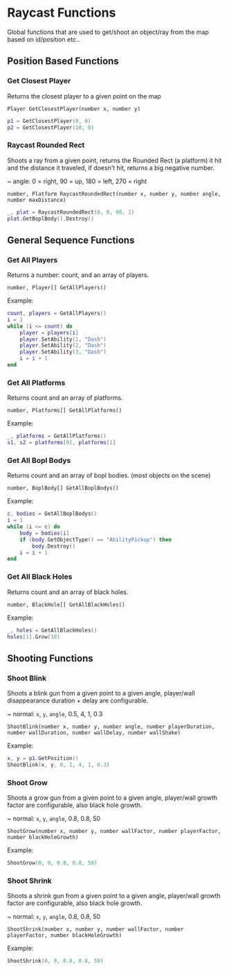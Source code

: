 # Raycast Functions

Global functions that are used to get/shoot an object/ray from the map based on id/position etc..

## Position Based Functions

### Get Closest Player
Returns the closest player to a given point on the map

```
Player GetClosestPlayer(number x, number y)
```

```lua
p1 = GetClosestPlayer(0, 0)
p2 = GetClosestPlayer(10, 0)
```


### Raycast Rounded Rect
Shoots a ray from a given point, returns the Rounded Rect (a platform) it hit and the distance it traveled,
if doesn't hit, returns a big negative number.

~ angle: 0 = right, 90 = up, 180 = left, 270 = right

```
number, Platform RaycastRoundedRect(number x, number y, number angle, number maxDistance)
```

```lua
_, plat = RaycastRoundedRect(0, 0, 90, 1)
plat.GetBoplBody().Destroy()
```

## General Sequence Functions

### Get All Players
Returns a number: count, and an array of players.

```
number, Player[] GetAllPlayers()
```

Example:
```lua
count, players = GetAllPlayers()
i = 1
while (i <= count) do
    player = players[i]
    player.SetAbility(1, "Dash")
    player.SetAbility(2, "Dash")
    player.SetAbility(3, "Dash")
    i = i + 1
end
```

### Get All Platforms
Returns count and an array of platforms.

```
number, Platforms[] GetAllPlatforms()
```

Example:
```lua
_, platforms = GetAllPlatforms()
s1, s2 = platforms[0], platforms[1]
```

### Get All Bopl Bodys
Returns count and an array of bopl bodies. (most objects on the scene)

```
number, BoplBody[] GetAllBoplBodys()
```

Example:
```lua
c, bodies = GetAllBoplBodys()
i = 1
while (i <= c) do
    body = bodies[i]
    if (body.GetObjectType() == "AbilityPickup") then
        body.Destroy()
    i = i + 1
end
```

### Get All Black Holes
Returns count and an array of black holes.

```
number, BlackHole[] GetAllBlackHoles()
```

Example:
```lua
_, holes = GetAllBlackHoles()
holes[1].Grow(10)
```

## Shooting Functions

### Shoot Blink
Shoots a blink gun from a given point to a given angle, player/wall disappearance duration + delay are configurable.

~ normal: `x`, `y`, `angle`, 0.5, 4, 1, 0.3

```
ShootBlink(number x, number y, number angle, number playerDuration, number wallDuration, number wallDelay, number wallShake)
```

Example:
```lua
x, y = p1.GetPosition()
ShootBlink(x, y, 0, 1, 4, 1, 0.3)
```

### Shoot Grow
Shoots a grow gun from a given point to a given angle, player/wall growth factor are configurable, also black hole growth.

~ normal: `x`, `y`, `angle`, 0.8, 0.8, 50

```
ShootGrow(number x, number y, number wallFactor, number playerFactor, number blackHoleGrowth)
```

Example:
```lua
ShootGrow(0, 0, 0.8, 0.8, 50)
```

### Shoot Shrink
Shoots a shrink gun from a given point to a given angle, player/wall growth factor are configurable, also black hole growth.

~ normal: `x`, `y`, `angle`, 0.8, 0.8, 50

```
ShootShrink(number x, number y, number wallFactor, number playerFactor, number blackHoleGrowth)
```

Example:
```lua
ShootShrink(0, 0, 0.8, 0.8, 50)
```